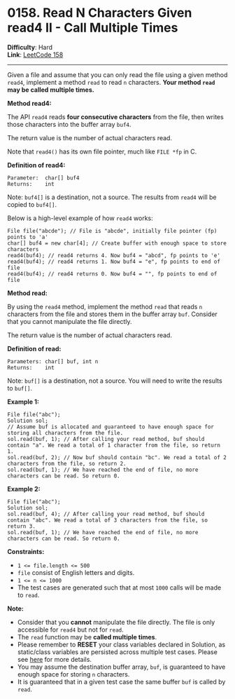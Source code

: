 # 0158. Read N Characters Given read4 II - Call Multiple Times

**Difficulty**: Hard  
**Link**: [LeetCode 158](https://leetcode.com/problems/read-n-characters-given-read4-ii-call-multiple-times/)

---

Given a file and assume that you can only read the file using a given method `read4`, implement a method `read` to read `n` characters. **Your method `read` may be called multiple times.**

**Method read4:**

The API `read4` reads **four consecutive characters** from the file, then writes those characters into the buffer array `buf4`.

The return value is the number of actual characters read.

Note that `read4()` has its own file pointer, much like `FILE *fp` in C.

**Definition of read4:**

    Parameter:  char[] buf4
    Returns:    int

Note: `buf4[]` is a destination, not a source. The results from `read4` will be copied to `buf4[]`.

Below is a high-level example of how `read4` works:

    File file("abcde"); // File is "abcde", initially file pointer (fp) points to 'a'
    char[] buf4 = new char[4]; // Create buffer with enough space to store characters
    read4(buf4); // read4 returns 4. Now buf4 = "abcd", fp points to 'e'
    read4(buf4); // read4 returns 1. Now buf4 = "e", fp points to end of file
    read4(buf4); // read4 returns 0. Now buf4 = "", fp points to end of file

**Method read:**

By using the `read4` method, implement the method `read` that reads `n` characters from the file and stores them in the buffer array `buf`. Consider that you cannot manipulate the file directly.

The return value is the number of actual characters read.

**Definition of read:**

    Parameters: char[] buf, int n
    Returns:    int

Note: `buf[]` is a destination, not a source. You will need to write the results to `buf[]`.

**Example 1:**

    File file("abc");
    Solution sol;
    // Assume buf is allocated and guaranteed to have enough space for storing all characters from the file.
    sol.read(buf, 1); // After calling your read method, buf should contain "a". We read a total of 1 character from the file, so return 1.
    sol.read(buf, 2); // Now buf should contain "bc". We read a total of 2 characters from the file, so return 2.
    sol.read(buf, 1); // We have reached the end of file, no more characters can be read. So return 0.

**Example 2:**

    File file("abc");
    Solution sol;
    sol.read(buf, 4); // After calling your read method, buf should contain "abc". We read a total of 3 characters from the file, so return 3.
    sol.read(buf, 1); // We have reached the end of file, no more characters can be read. So return 0.

**Constraints:**

* `1 <= file.length <= 500`
* `file` consist of English letters and digits.
* `1 <= n <= 1000`
* The test cases are generated such that at most `1000` calls will be made to `read`.

**Note:**

* Consider that you **cannot** manipulate the file directly. The file is only accessible for `read4` but not for `read`.
* The `read` function may be **called multiple times**.
* Please remember to **RESET** your class variables declared in Solution, as static/class variables are persisted across multiple test cases. Please see [here](https://support.leetcode.com/hc/en-us/articles/360011834174-I-am-getting-a-wrong-answer-when-using-global-static-or-class-member-variables-Is-it-a-bug-) for more details.
* You may assume the destination buffer array, `buf`, is guaranteed to have enough space for storing `n` characters.
* It is guaranteed that in a given test case the same buffer `buf` is called by `read`.
